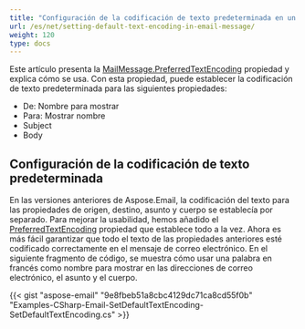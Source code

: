 ```yaml
---
title: "Configuración de la codificación de texto predeterminada en un mensaje de correo electrónico"
url: /es/net/setting-default-text-encoding-in-email-message/
weight: 120
type: docs
---
```



Este artículo presenta la [MailMessage.PreferredTextEncoding](http://www.aspose.com/api/net/email/aspose.email/mailmessage/properties/preferredtextencoding) propiedad y explica cómo se usa. Con esta propiedad, puede establecer la codificación de texto predeterminada para las siguientes propiedades:

- De: Nombre para mostrar
- Para: Mostrar nombre
- Subject
- Body
## **Configuración de la codificación de texto predeterminada**
En las versiones anteriores de Aspose.Email, la codificación del texto para las propiedades de origen, destino, asunto y cuerpo se establecía por separado. Para mejorar la usabilidad, hemos añadido el [PreferredTextEncoding](http://www.aspose.com/api/net/email/aspose.email/mailmessage/properties/preferredtextencoding) propiedad que establece todo a la vez. Ahora es más fácil garantizar que todo el texto de las propiedades anteriores esté codificado correctamente en el mensaje de correo electrónico. En el siguiente fragmento de código, se muestra cómo usar una palabra en francés como nombre para mostrar en las direcciones de correo electrónico, el asunto y el cuerpo.



{{< gist "aspose-email" "9e8fbeb51a8cbc4129dc71ca8cd55f0b" "Examples-CSharp-Email-SetDefaultTextEncoding-SetDefaultTextEncoding.cs" >}}
